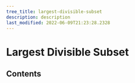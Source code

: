 ```yaml
---
tree_title: largest-divisible-subset
description: description
last_modified: 2022-06-09T21:23:28.2328
---
```


# Largest Divisible Subset

## Contents
